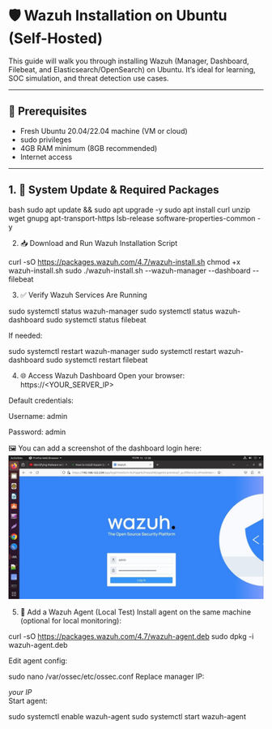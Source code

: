 # 🛡️ Wazuh Installation on Ubuntu (Self-Hosted)

This guide will walk you through installing Wazuh (Manager, Dashboard, Filebeat, and Elasticsearch/OpenSearch) on Ubuntu. It’s ideal for learning, SOC simulation, and threat detection use cases.

---

## 📌 Prerequisites

- Fresh Ubuntu 20.04/22.04 machine (VM or cloud)
- sudo privileges
- 4GB RAM minimum (8GB recommended)
- Internet access

---

## 1. 🧰 System Update & Required Packages

bash
sudo apt update && sudo apt upgrade -y
sudo apt install curl unzip wget gnupg apt-transport-https lsb-release software-properties-common -y


2. 📥 Download and Run Wazuh Installation Script

curl -sO https://packages.wazuh.com/4.7/wazuh-install.sh
chmod +x wazuh-install.sh
sudo ./wazuh-install.sh --wazuh-manager --dashboard --filebeat


3. ✅ Verify Wazuh Services Are Running

sudo systemctl status wazuh-manager
sudo systemctl status wazuh-dashboard
sudo systemctl status filebeat


If needed:

sudo systemctl restart wazuh-manager
sudo systemctl restart wazuh-dashboard
sudo systemctl restart filebeat


4. 🌐 Access Wazuh Dashboard
Open your browser: https://<YOUR_SERVER_IP>

Default credentials:

Username: admin

Password: admin

🖼️ You can add a screenshot of the dashboard login here:
![Login details](screenshots_wazuh/Login%20details.jpg)



5. 🤖 Add a Wazuh Agent (Local Test)
Install agent on the same machine (optional for local monitoring):

curl -sO https://packages.wazuh.com/4.7/wazuh-agent.deb
sudo dpkg -i wazuh-agent.deb


Edit agent config:

sudo nano /var/ossec/etc/ossec.conf
Replace manager IP:

<server>
  <address>your IP </address>
</server>
Start agent:

sudo systemctl enable wazuh-agent
sudo systemctl start wazuh-agent



